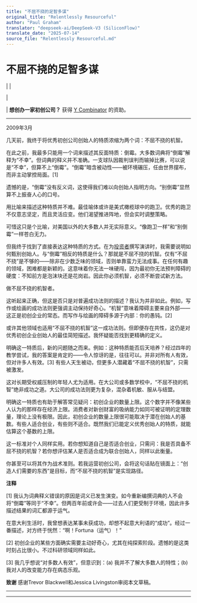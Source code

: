 ```yaml
---
title: "不屈不挠的足智多谋"
original_title: "Relentlessly Resourceful"
author: "Paul Graham"
translator: "deepseek-ai/DeepSeek-V3 (SiliconFlow)"
translate_date: "2025-07-14"
source_file: "Relentlessly Resourceful.md"
---
```


# 不屈不挠的足智多谋

| | [](index.html)  
  
|   
  
|  **想创办一家初创公司？** 获得 [Y Combinator](http://ycombinator.com/apply.html) 的资助。    
  
---  
  
2009年3月  
  
几天前，我终于将优秀初创公司创始人的特质浓缩为两个词：不屈不挠的机智。  
  
在此之前，我最多只能用一个词来描述其反面特质：倒霉。大多数词典将“倒霉”解释为“不幸”。但词典的释义并不准确。一支球队因裁判误判而输掉比赛，可以说是“不幸”，但算不上“倒霉”。“倒霉”暗含被动性——被环境碾压，任由世界摆布，而非主动掌控局面。[1]  
  
遗憾的是，“倒霉”没有反义词，这使得我们难以向创始人指明方向。“别倒霉”显然算不上振奋人心的口号。  
  
用比喻来描述这种特质并不难。最佳喻体或许是美式橄榄球中的跑卫。优秀的跑卫不仅意志坚定，而且灵活应变。他们渴望推进阵地，但会实时调整策略。  
  
可惜这只是个比喻，对美国以外的大多数人并无实际意义。“像跑卫一样”和“别倒霉”一样苍白无力。  
  
但我终于找到了直接表达这种特质的方式。在为[投资者](angelinvesting.html)撰写演讲时，我需要说明如何甄别创始人。与“倒霉”相反的特质是什么？那就是不屈不挠的机智。仅有“不屈不挠”是不够的——除非在少数乏味的领域，否则单靠蛮力无法成事。在任何有趣的领域，困难都是新颖的。这意味着你无法一味硬闯，因为最初你无法预判障碍的硬度：不知前方是泡沫块还是花岗岩。因此你必须机智，必须不断尝试新方法。  
  
做不屈不挠的机智者。  
  
这听起来正确，但这是否只是对普遍成功法则的描述？我认为并非如此。例如，写作或绘画的成功法则更强调主动保持好奇心。“机智”意味着障碍主要来自外部——这正是初创企业的常态。而写作与绘画的障碍多源于内部：你的愚钝。[2]  
  
或许其他领域也适用“不屈不挠的机智”这一成功法则。但即便存在共性，这仍是对优秀初创企业创始人的最佳简短描述。我怀疑能否找到更精确的定义。  
  
明确这一特质后，新的问题随之而来。例如：这种特质能否后天培养？经过四年的教学尝试，我的答案是肯定的——令人惊讶的是，往往可以。并非对所有人有效，但对许多人有效。[3] 有些人天生被动，但更多人潜藏着“不屈不挠的机智”，只需被激发。  
  
这对长期受权威压制的年轻人尤为适用。在大公司或多数学校中，“不屈不挠的机智”绝非成功之道。大公司的成功法则更为复杂，混杂着机敏、服从与结盟。  
  
明确这一特质也有助于解答常见疑问：初创企业的数量上限。这个数字并不像某些人认为的那样存在经济上限。消费者对新创财富的吸纳能力如同可被证明的定理数量，理论上没有极限。因此，初创企业的数量上限很可能取决于潜在创始人的基数。有些人适合创业，有些则不适合。既然我们已能定义优秀创始人的特质，就能估算这个基数的上限。  
  
这一标准对个人同样实用。若你想知道自己是否适合创业，只需问：我是否具备不屈不挠的机智？若你想评估某人是否适合成为联合创始人，同样以此衡量。  
  
你甚至可以将其作为战术准则。若我运营初创公司，会将这句话贴在镜面上：“创造人们需要的东西”是目标，而“不屈不挠的机智”是实现路径。  
  
  
  
  
  
  
  
**注释**  
  
[1] 我认为词典释义错误的原因是词义已发生演变。如今重新编撰词典的人不会将“倒霉”等同于“不幸”。但两百年前或许会——过去人们更受制于环境，因此许多描述结果的词汇都源于运气。  
  
在意大利生活时，我曾想表达某事未获成功，却想不起意大利语的“成功”。经过一番描述，对方终于恍然：“啊！Fortuna（运气）！”  
  
[2] 初创企业的某些方面确实需要主动好奇心，尤其在纯探索阶段。遗憾的是这类时刻占比很小。不过科研领域同样如此。  
  
[3] 我几乎想说“对多数人有效”，但意识到：(a) 我并不了解大多数人的特性；(b) 我对人的改变能力存在病态乐观。  
  
**致谢** 感谢Trevor Blackwell和Jessica Livingston审阅本文草稿。

***  
  
---